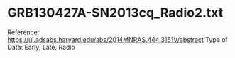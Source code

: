 # GRB130427A-SN2013cq_Radio2.txt

Reference: https://ui.adsabs.harvard.edu/abs/2014MNRAS.444.3151V/abstract
Type of Data: Early, Late, Radio